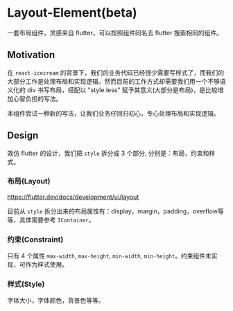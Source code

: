 # Layout-Element(beta)

一套布局组件，灵感来自 flutter，可以按照组件同名去 flutter 搜索相同的组件。

## Motivation

在 `react-icecream` 的背景下，我们的业务代码已经很少需要写样式了，而我们的大部分工作是处理布局和实现逻辑。然而目前的工作方式却需要我们用一个不够语义化的 div 书写布局，搭配以 "style.less" 赋予其意义(大部分是布局)，是比较增加心智负担的写法。

本组件尝试一种新的写法，让我们业务仔回归初心，专心处理布局和实现逻辑。

## Design

效仿 flutter 的设计，我们把 `style` 拆分成 3 个部分, 分别是：布局，约束和样式。

### 布局(Layout)

https://flutter.dev/docs/development/ui/layout

目前从 `style` 拆分出来的布局属性有：display，margin，padding，overflow等等，具体需要参考 `IContainer`。

### 约束(Constraint)

只有 4 个属性 `max-width`, `max-height`, `min-width`, `min-height`。约束组件未实现，可作为样式使用。

### 样式(Style)

字体大小，字体颜色，背景色等等。
